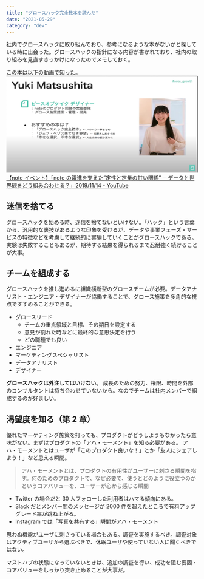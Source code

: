 ```yaml
---
title: "グロースハック完全教本を読んだ"
date: "2021-05-29"
category: "dev"
---
```


社内でグロースハックに取り組んでおり、参考になるような本がないかと探している時に出会った。グロースハックの指針になる内容が書かれており、社内の取り組みを見直すきっかけになったのでメモしておく。

この本は以下の動画で知った。
![](img1.png)
[【note イベント】「note の躍進を支えた”定性と定量の甘い関係” ─ データと世界観をどう組み合わせる？」2019/11/14 - YouTube](https://www.youtube.com/watch?v=7nIz4yO2ODA)

## 迷信を捨てる

グロースハックを始める時、迷信を捨てないといけない。「ハック」という言葉から、汎用的な裏技があるような印象を受けるが、データや事業フェーズ・サービスの特徴などを考慮して継続的に実験していくことがグロースハックである。実験は失敗することもあるが、期待する結果を得られるまで忍耐強く続けることが大事。

## チームを組成する

グロースハックを推し進めるに組織横断型のグロースチームが必要。データアナリスト・エンジニア・デザイナーが協働することで、グロース施策を多角的な視点ですすめることができる。

- グロースリード
  - チームの重点領域と目標、その期日を設定する
  - 意見が割れた時などに最終的な意思決定を行う
  - どの職種でも良い
- エンジニア
- マーケティングスペシャリスト
- データアナリスト
- デザイナー

**グロースハックは外注してはいけない。** 成長のための努力、権限、時間を外部のコンサルタントは持ち合わせていないから。なのでチームは社内メンバーで組成するのが好ましい。

## 渇望度を知る（第 2 章）

優れたマーケティング施策を打っても、プロダクトがどうしようもなかったら意味がない。まずはプロダクトの「アハ・モーメント」を知る必要がある。
アハ・モーメントとはユーザが「このプロダクト良いな！」とか「友人にシェアしよう！」など思える瞬間。

> アハ・モーメントとは、プロダクトの有用性がユーザーに刺さる瞬間を指す。何のためのプロダクトで、なぜ必要で、使うとどのように役立つのかというコアバリューを、ユーザーが心から感じる瞬間

- Twitter の場合だと 30 人フォローした利用者はハマる傾向にある。
- Slack だとメンバー間のメッセージが 2000 件を超えたところで有料アップグレード率が跳ね上がる。
- Instagram では「写真を共有する」瞬間がアハ・モーメント

思わぬ機能がユーザに刺さっている場合もある。調査を実施するべき。調査対象はアクティブユーザから選ぶべきで、休眠ユーザや使っていない人に聞くべきではない。

マストハブの状態になっていないときは、追加の調査を行い、成功を阻む要因・コアバリューをしっかり突き止めることが大事だ。
